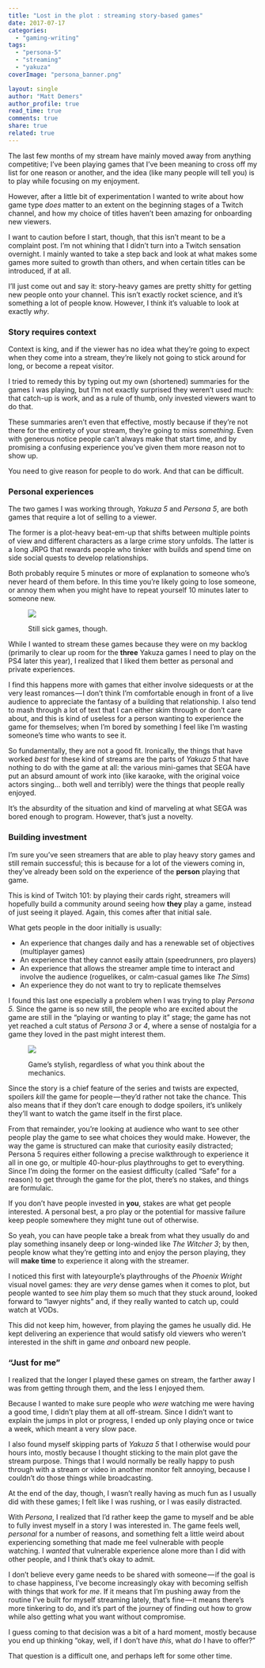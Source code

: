 ```yaml
---
title: "Lost in the plot : streaming story-based games"
date: 2017-07-17
categories: 
  - "gaming-writing"
tags: 
  - "persona-5"
  - "streaming"
  - "yakuza"
coverImage: "persona_banner.png"

layout: single
author: "Matt Demers"
author_profile: true
read_time: true
comments: true
share: true
related: true
---
```


The last few months of my stream have mainly moved away from anything competitive; I’ve been playing games that I’ve been meaning to cross off my list for one reason or another, and the idea (like many people will tell you) is to play while focusing on my enjoyment.

<!--more-->

However, after a little bit of experimentation I wanted to write about how game type _does_ matter to an extent on the beginning stages of a Twitch channel, and how my choice of titles haven’t been amazing for onboarding new viewers.

I want to caution before I start, though, that this isn’t meant to be a complaint post. I’m not whining that I didn’t turn into a Twitch sensation overnight. I mainly wanted to take a step back and look at what makes some games more suited to growth than others, and when certain titles can be introduced, if at all.

I’ll just come out and say it: story-heavy games are pretty shitty for getting new people onto your channel. This isn’t exactly rocket science, and it’s something a lot of people know. However, I think it’s valuable to look at exactly _why_.

### Story requires context

Context is king, and if the viewer has no idea what they’re going to expect when they come into a stream, they’re likely not going to stick around for long, or become a repeat visitor.

I tried to remedy this by typing out my own (shortened) summaries for the games I was playing, but I’m not exactly surprised they weren’t used much: that catch-up is work, and as a rule of thumb, only invested viewers want to do that.

These summaries aren’t even that effective, mostly because if they’re not there for the entirety of your stream, they’re going to miss _something_. Even with generous notice people can’t always make that start time, and by promising a confusing experience you’ve given them more reason not to show up.

You need to give reason for people to do work. And that can be difficult.

### Personal experiences

The two games I was working through, _Yakuza 5_ and _Persona 5_, are both games that require a lot of selling to a viewer.

The former is a plot-heavy beat-em-up that shifts between multiple points of view and different characters as a large crime story unfolds. The latter is a long JRPG that rewards people who tinker with builds and spend time on side social quests to develop relationships.

Both probably require 5 minutes or more of explanation to someone who’s never heard of them before. In this time you’re likely going to lose someone, or annoy them when you might have to repeat yourself 10 minutes later to someone new.

<figure>

![](/assets/images/1*-KYgApmDc8lWMRjDrYIPXA.gif)

<figcaption>

Still sick games, though.

</figcaption>

</figure>

While I wanted to stream these games because they were on my backlog (primarily to clear up room for the **three** Yakuza games I need to play on the PS4 later this year), I realized that I liked them better as personal and private experiences.

I find this happens more with games that either involve sidequests or at the very least romances — I don’t think I’m comfortable enough in front of a live audience to appreciate the fantasy of a building that relationship. I also tend to mash through a lot of text that I can either skim through or don’t care about, and this is kind of useless for a person wanting to experience the game for themselves; when I’m bored by something I feel like I’m wasting someone’s time who wants to see it.

So fundamentally, they are not a good fit. Ironically, the things that have worked _best_ for these kind of streams are the parts of _Yakuza 5_ that have nothing to do with the game at all: the various mini-games that SEGA have put an absurd amount of work into (like karaoke, with the original voice actors singing… both well and terribly) were the things that people really enjoyed.

It’s the absurdity of the situation and kind of marveling at what SEGA was bored enough to program. However, that’s just a novelty.

### Building investment

I’m sure you’ve seen streamers that are able to play heavy story games and still remain successful; this is because for a lot of the viewers coming in, they’ve already been sold on the experience of the **person** playing that game.

This is kind of Twitch 101: by playing their cards right, streamers will hopefully build a community around seeing how **they** play a game, instead of just seeing it played. Again, this comes after that initial sale.

What gets people in the door initially is usually:

- An experience that changes daily and has a renewable set of objectives (multiplayer games)
- An experience that they cannot easily attain (speedrunners, pro players)
- An experience that allows the streamer ample time to interact and involve the audience (roguelikes, or calm-casual games like _The Sims_)
- An experience they do not want to try to replicate themselves

I found this last one especially a problem when I was trying to play _Persona 5._ Since the game is so new still, the people who are excited about the game are still in the “playing or wanting to play it” stage; the game has not yet reached a cult status of _Persona 3_ or _4_, where a sense of nostalgia for a game they loved in the past might interest them.

<figure>

![](/assets/images/1*yvoiXb_AAYWibqosMzaUPQ.gif)

<figcaption>

Game’s stylish, regardless of what you think about the mechanics.

</figcaption>

</figure>

Since the story is a chief feature of the series and twists are expected, spoilers _kill_ the game for people — they’d rather not take the chance. This also means that if they don’t care enough to dodge spoilers, it’s unlikely they’ll want to watch the game itself in the first place.

From that remainder, you’re looking at audience who want to see other people play the game to see what choices they would make. However, the way the game is structured can make that curiosity easily distracted; Persona 5 requires either following a precise walkthrough to experience it all in one go, or multiple 40-hour-plus playthroughs to get to everything. Since I’m doing the former on the easiest difficulty (called “Safe” for a reason) to get through the game for the plot, there’s no stakes, and things are formulaic.

If you don’t have people invested in **you**, stakes are what get people interested. A personal best, a pro play or the potential for massive failure keep people somewhere they might tune out of otherwise.

So yeah, you can have people take a break from what they usually do and play something insanely deep or long-winded like _The Witcher 3_; by then, people know what they’re getting into and enjoy the person playing, they will **make time** to experience it along with the streamer.

I noticed this first with Iateyourp1e’s playthroughs of the _Phoenix Wright_ visual novel games: they are _very_ dense games when it comes to plot, but people wanted to see _him_ play them so much that they stuck around, looked forward to “lawyer nights” and, if they really wanted to catch up, could watch at VODs.

This did not keep him, however, from playing the games he usually did. He kept delivering an experience that would satisfy old viewers who weren’t interested in the shift in game _and_ onboard new people.

### “Just for me”

I realized that the longer I played these games on stream, the farther away I was from getting through them, and the less I enjoyed them.

Because I wanted to make sure people who _were_ watching me were having a good time, I didn’t play them at all off-stream. Since I didn’t want to explain the jumps in plot or progress, I ended up only playing once or twice a week, which meant a very slow pace.

I also found myself skipping parts of _Yakuza 5_ that I otherwise would pour hours into, mostly because I thought sticking to the main plot gave the stream purpose. Things that I would normally be really happy to push through with a stream or video in another monitor felt annoying, because I couldn’t do those things while broadcasting.

At the end of the day, though, I wasn’t really having as much fun as I usually did with these games; I felt like I was rushing, or I was easily distracted.

With _Persona_, I realized that I’d rather keep the game to myself and be able to fully invest myself in a story I was interested in. The game feels well, _personal_ for a number of reasons, and something felt a little weird about experiencing something that made me feel vulnerable with people watching. I _wanted_ that vulnerable experience alone more than I did with other people, and I think that’s okay to admit.

I don’t believe every game needs to be shared with someone — if the goal is to chase happiness, I’ve become increasingly okay with becoming selfish with things that work for _me_. If it means that I’m pushing away from the routine I’ve built for myself streaming lately, that’s fine — it means there’s more tinkering to do, and it’s part of the journey of finding out how to grow while also getting what you want without compromise.

I guess coming to that decision was a bit of a hard moment, mostly because you end up thinking “okay, well, if I don’t have _this_, what _do_ I have to offer?”

That question is a difficult one, and perhaps left for some other time.
